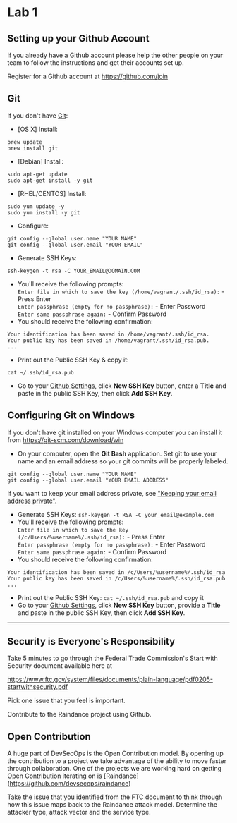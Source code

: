 # Lab 1

## Setting up your Github Account

If you already have a Github account please help the other people on your team to follow the instructions and get their accounts set up.

Register for a Github account at https://github.com/join

## Git
If you don't have [Git](https://git-scm.com/book/en/v2/Getting-Started-Git-Basics):
- [OS X] Install:
```
brew update
brew install git
```
- [Debian] Install:
```
sudo apt-get update
sudo apt-get install -y git
```
- [RHEL/CENTOS] Install:
```
sudo yum update -y
sudo yum install -y git
```
- Configure:
```
git config --global user.name "YOUR NAME"
git config --global user.email "YOUR EMAIL"
```
- Generate SSH Keys:
```
ssh-keygen -t rsa -C YOUR_EMAIL@DOMAIN.COM
```
- You'll receive the following prompts:  
  `Enter file in which to save the key (/home/vagrant/.ssh/id_rsa):` - Press Enter  
  `Enter passphrase (empty for no passphrase):` - Enter Password  
  `Enter same passphrase again:` - Confirm Password  
- You should receive the following confirmation:
```
Your identification has been saved in /home/vagrant/.ssh/id_rsa.
Your public key has been saved in /home/vagrant/.ssh/id_rsa.pub.
...
```
- Print out the Public SSH Key & copy it:
```
cat ~/.ssh/id_rsa.pub
```
- Go to your [Github Settings](https://github.com/settings/keys), click **New SSH Key** button, enter a **Title** and paste in the public SSH Key, then click **Add SSH Key**.

## Configuring Git on Windows
If you don't have git installed on your Windows computer you can install it from https://git-scm.com/download/win

- On your computer, open the **Git Bash** application.
Set git to use your name and an email address so your git commits will be properly labeled.
```
git config --global user.name "YOUR NAME"
git config --global user.email "YOUR EMAIL ADDRESS"
```
If you want to keep your email address private, see ["Keeping your email address private".](https://help.github.com/articles/keeping-your-email-address-private")
- Generate SSH Keys: `ssh-keygen -t RSA -C your_email@example.com`
- You'll receive the following prompts:  
  `Enter file in which to save the key (/c/Users/%username%/.ssh/id_rsa):` - Press Enter  
  `Enter passphrase (empty for no passphrase):` - Enter Password  
  `Enter same passphrase again:` - Confirm Password  
- You should receive the following confirmation:
```
Your identification has been saved in /c/Users/%username%/.ssh/id_rsa
Your public key has been saved in /c/Users/%username%/.ssh/id_rsa.pub
...
```
- Print out the Public SSH Key: `cat ~/.ssh/id_rsa.pub` and copy it
- Go to your [Github Settings](https://github.com/settings/keys"), click **New SSH Key** button, provide a **Title** and paste in the public SSH Key, then click **Add SSH Key**.

---

## Security is Everyone's Responsibility
Take 5 minutes to go through the Federal Trade Commission's Start with Security document available here at

https://www.ftc.gov/system/files/documents/plain-language/pdf0205-startwithsecurity.pdf

Pick one issue that you feel is important.

Contribute to the Raindance project using Github.

## Open Contribution

A huge part of DevSecOps is the Open Contribution model. By opening up the contribution to a project we take advantage of the ability to move faster through collaboration. One of the projects we are working hard on getting Open Contribution iterating on is [Raindance] (https://github.com/devsecops/raindance)

Take the issue that you identified from the FTC document to think through how this issue maps back to the Raindance attack model. Determine the attacker type, attack vector and the service type.
